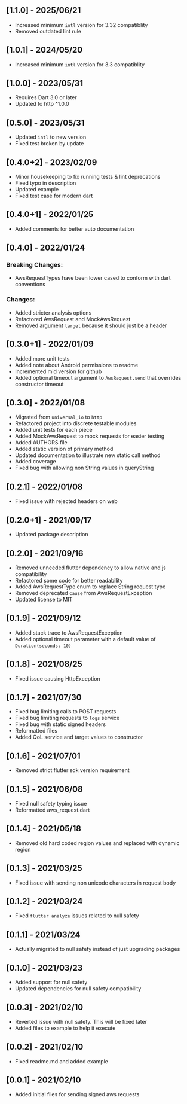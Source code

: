 ## [1.1.0] - 2025/06/21

* Increased minimum `intl` version for 3.32 compatiblity
* Removed outdated lint rule

## [1.0.1] - 2024/05/20

* Increased minimum `intl` version for 3.3 compatiblity

## [1.0.0] - 2023/05/31

* Requires Dart 3.0 or later
* Updated to http ^1.0.0

## [0.5.0] - 2023/05/31

* Updated `intl` to new version
* Fixed test broken by update

## [0.4.0+2] - 2023/02/09

* Minor housekeeping to fix running tests & lint deprecations
* Fixed typo in description
* Updated example
* Fixed test case for modern dart

## [0.4.0+1] - 2022/01/25

* Added comments for better auto documentation

## [0.4.0] - 2022/01/24

### Breaking Changes:

* AwsRequestTypes have been lower cased to conform with dart conventions

### Changes:

* Added stricter analysis options
* Refactored AwsRequest and MockAwsRequest
* Removed argument `target` because it should just be a header

## [0.3.0+1] - 2022/01/09

* Added more unit tests
* Added note about Android permissions to readme
* Incremented mid version for github
* Added optional timeout argument to `AwsRequest.send` that overrides constructor timeout

## [0.3.0] - 2022/01/08

* Migrated from `universal_io` to `http`
* Refactored project into discrete testable modules
* Added unit tests for each piece
* Added MockAwsRequest to mock requests for easier testing
* Added AUTHORS file
* Added static version of primary method
* Updated documentation to illustrate new static call method
* Added coverage
* Fixed bug with allowing non String values in queryString

## [0.2.1] - 2022/01/08

* Fixed issue with rejected headers on web

## [0.2.0+1] - 2021/09/17

* Updated package description

## [0.2.0] - 2021/09/16

* Removed unneeded flutter dependency to allow native and js compatibility
* Refactored some code for better readability
* Added AwsRequestType enum to replace String request type
* Removed deprecated `cause` from AwsRequestException 
* Updated license to MIT

## [0.1.9] - 2021/09/12

* Added stack trace to AwsRequestException
* Added optional timeout parameter with a default value of `Duration(seconds: 10)`

## [0.1.8] - 2021/08/25

* Fixed issue causing HttpException

## [0.1.7] - 2021/07/30

* Fixed bug limiting calls to POST requests
* Fixed bug limiting requests to `logs` service
* Fixed bug with static signed headers
* Reformatted files
* Added QoL service and target values to constructor

## [0.1.6] - 2021/07/01

* Removed strict flutter sdk version requirement

## [0.1.5] - 2021/06/08

* Fixed null safety typing issue
* Reformatted aws_request.dart

## [0.1.4] - 2021/05/18

* Removed old hard coded region values and replaced with dynamic region

## [0.1.3] - 2021/03/25

* Fixed issue with sending non unicode characters in request body

## [0.1.2] - 2021/03/24

* Fixed `flutter analyze` issues related to null safety

## [0.1.1] - 2021/03/24

* Actually migrated to null safety instead of just upgrading packages

## [0.1.0] - 2021/03/23

* Added support for null safety
* Updated dependencies for null safety compatibility

## [0.0.3] - 2021/02/10

* Reverted issue with null safety. This will be fixed later
* Added files to example to help it execute

## [0.0.2] - 2021/02/10

* Fixed readme.md and added example

## [0.0.1] - 2021/02/10

* Added initial files for sending signed aws requests